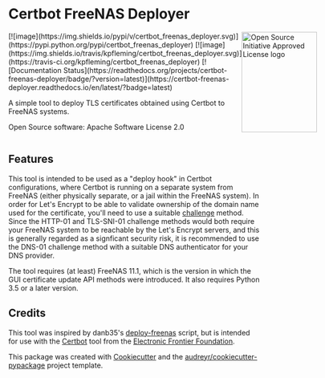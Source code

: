 Certbot FreeNAS Deployer
========================

<div style="display: flex; justify-content: space-around">
<div>
[![image](https://img.shields.io/pypi/v/certbot_freenas_deployer.svg)](https://pypi.python.org/pypi/certbot_freenas_deployer)
[![image](https://img.shields.io/travis/kpfleming/certbot_freenas_deployer.svg)](https://travis-ci.org/kpfleming/certbot_freenas_deployer)
[![Documentation Status](https://readthedocs.org/projects/certbot-freenas-deployer/badge/?version=latest)](https://certbot-freenas-deployer.readthedocs.io/en/latest/?badge=latest)

A simple tool to deploy TLS certificates obtained using Certbot to
FreeNAS systems.

Open Source software: Apache Software License 2.0
</div>
<div>
<a href="https://opensource.org" target="_blank"><img width="150" height="200" src="https://opensource.org/files/OSIApproved.png" alt="Open Source Initiative Approved License logo"></a>
</div>
</div>

Features
--------

This tool is intended to be used as a \"deploy hook\" in Certbot
configurations, where Certbot is running on a separate system from
FreeNAS (either physically separate, or a jail within the FreeNAS
system). In order for Let\'s Encrypt to be able to validate ownership of
the domain name used for the certificate, you\'ll need to use a suitable
[challenge](https://letsencrypt.readthedocs.io/en/latest/challenges.html)
method. Since the HTTP-01 and TLS-SNI-01 challenge methods would both
require your FreeNAS system to be reachable by the Let\'s Encrypt
servers, and this is generally regarded as a signficant security risk,
it is recommended to use the DNS-01 challenge method with a suitable DNS
authenticator for your DNS provider.

The tool requires (at least) FreeNAS 11.1, which is the version in which
the GUI certificate update API methods were introduced. It also requires
Python 3.5 or a later version.

Credits
-------

This tool was inspired by danb35\'s
[deploy-freenas](https://github.com/danb35/deploy-freenas) script, but
is intended for use with the
[Certbot](https://github.com/certbot/certbot) tool from the [Electronic
Frontier Foundation](https://www.eff.org).

This package was created with
[Cookiecutter](https://github.com/audreyr/cookiecutter) and the
[audreyr/cookiecutter-pypackage](https://github.com/audreyr/cookiecutter-pypackage)
project template.
